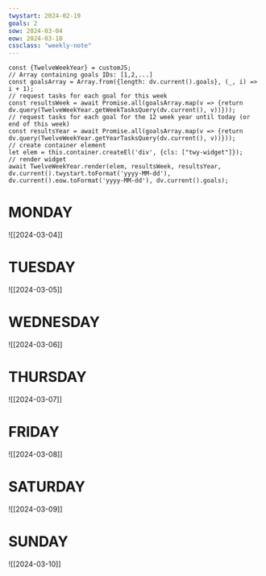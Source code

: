 ```yaml
---
twystart: 2024-02-19
goals: 2
sow: 2024-03-04
eow: 2024-03-10
cssclass: "weekly-note"
---
```


```dataviewjs
const {TwelveWeekYear} = customJS;
// Array containing goals IDs: [1,2,...]
const goalsArray = Array.from({length: dv.current().goals}, (_, i) => i + 1);
// request tasks for each goal for this week
const resultsWeek = await Promise.all(goalsArray.map(v => {return dv.query(TwelveWeekYear.getWeekTasksQuery(dv.current(), v))}));
// request tasks for each goal for the 12 week year until today (or end of this week)
const resultsYear = await Promise.all(goalsArray.map(v => {return dv.query(TwelveWeekYear.getYearTasksQuery(dv.current(), v))}));
// create container element
let elem = this.container.createEl('div', {cls: ["twy-widget"]});
// render widget
await TwelveWeekYear.render(elem, resultsWeek, resultsYear, dv.current().twystart.toFormat('yyyy-MM-dd'), dv.current().eow.toFormat('yyyy-MM-dd'), dv.current().goals);
```
# MONDAY
![[2024-03-04]]

# TUESDAY
![[2024-03-05]]

# WEDNESDAY
![[2024-03-06]]

# THURSDAY
![[2024-03-07]]

# FRIDAY
![[2024-03-08]]

# SATURDAY
![[2024-03-09]]

# SUNDAY
![[2024-03-10]]
